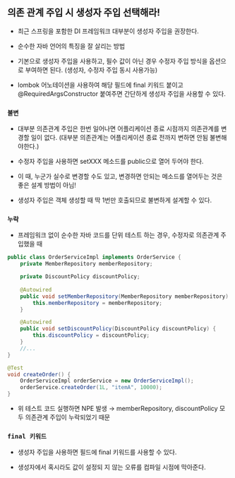 ## 의존 관계 주입 시 생성자 주입 선택해라!
- 최근 스프링을 포함한 DI 프레임워크 대부분이 생성자 주입을 권장한다.

-  순수한 자바 언어의 특징을 잘 살리는 방법

- 기본으로 생성자 주입을 사용하고, 필수 값이 아닌 경우 수정자 주입 방식을 옵션으로 부여하면 된다. (생성자, 수정자 주입 동시 사용가능)
- lombok 어노테이션을 사용하여 해당 필드에 final 키워드 붙이고 @RequiredArgsConstructor 붙여주면 간단하게 생성자 주입을 사용할 수 있다. 

### `불변`
- 대부분 의존관계 주입은 한번 일어나면 어플리케이션 종료 시점까지 의존관계를 변경할 일이 없다. (대부분 의존관계는 어플리케이션 종료 전까지 변하면 안됨 불변해야한다.)

- 수정자 주입을 사용하면 setXXX 메소드를 public으로 열어 두어야 한다.

- 이 때, 누군가 실수로 변경할 수도 있고, 변경하면 안되는 메소드를 열어두는 것은 좋은 설계 방법이 아님!

-  생성자 주입은 객체 생성할 때 딱 1번만 호출되므로 불변하게 설계할 수 있다.

### `누락`
- 프레임워크 없이 순수한 자바 코드를 단위 테스트 하는 경우, 수정자로 의존관계 주입했을 때

```java
public class OrderServiceImpl implements OrderService {
    private MemberRepository memberRepository;

    private DiscountPolicy discountPolicy;
    
    @Autowired
    public void setMemberRepository(MemberRepository memberRepository) {
        this.memberRepository = memberRepository; 
    }

    @Autowired
    public void setDiscountPolicy(DiscountPolicy discountPolicy) {
        this.discountPolicy = discountPolicy; 
    }
    //...
}

@Test
void createOrder() {
    OrderServiceImpl orderService = new OrderServiceImpl();
    orderService.createOrder(1L, "itemA", 10000); 
}
```
- 위 테스트 코드 실행하면 NPE 발생 → memberRepository, discountPolicy 모두 의존관계 주입이 누락되었기 때문

### `final 키워드` 
- 생성자 주입을 사용하면 필드에 final 키워드를 사용할 수 있다. 

- 생성자에서 혹시라도 값이 설정되 지 않는 오류를 컴파일 시점에 막아준다. 

